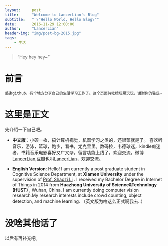 ```yaml
---
layout:     post
title:      "Welcome to LancerLian's Blog"
subtitle:   " \"Hello World, Hello Blog\""
date:       2016-11-29 12:00:00
author:     "LancerLian"
header-img: "img/post-bg-2015.jpg"
tags:
    - 生活
---
```


> “Hey hey hey~”

# 前言
	
	感谢github，有个地方分享自己的生活学习工作了。这个页面纯吐槽玩票玩玩，谢谢你的驻足~

# 这里是正文

先介绍一下自己吧。

- **中文版**：小硕一枚，搞计算机视觉，机器学习之类的，还很菜就是了。
喜欢听音乐，游泳，篮球，跑步，看书，尤克里里。数码控，韦德球迷，kindle痴迷者，书籍音乐电影喜好又广又杂。留言功能上线了，欢迎交流。微博[LancerLian](http://weibo.com/lancer123/),豆瓣也叫[LancerLian](https://www.douban.com/people/lancer123/)，欢迎交流。

- **English Version**: Hello! I am currently a post graduate student in Cognitive Science Department, 
at **Xiamen University** under the supervision of [Prof. Shaozi Li](http://information.xmu.edu.cn/portal/node/106) . I received my Bachelor Degree in Internet of Things in 2014 from **Huazhong University of Science&Technology (HUST)** , Wuhan, China. I am currently doing computer vision research.My research interests include crowd counting, object detection, and machine learning. （英文版为啥这么正式啊我去..）

# 没啥其他话了

以后有再补充吧。


